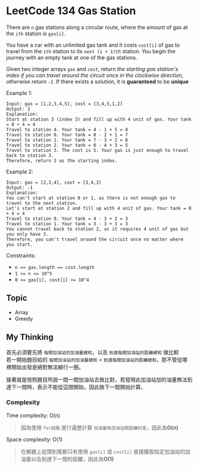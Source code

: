 # LeetCode 134 Gas Station
There are `n` gas stations along a circular route, where the amount of gas at the `ith` station is `gas[i]`.

You have a car with an unlimited gas tank and it costs `cost[i]` of gas to travel from the `ith` station to its `next (i + 1)th` station. You begin the journey with an empty tank at one of the gas stations.

Given two integer arrays `gas` and `cost`, return *the starting gas station's index if you can travel around the circuit once in the clockwise direction, otherwise return `-1`*. If there exists a solution, it is **guaranteed** to be **unique**

Example 1:
```
Input: gas = [1,2,3,4,5], cost = [3,4,5,1,2]
Output: 3
Explanation:
Start at station 3 (index 3) and fill up with 4 unit of gas. Your tank = 0 + 4 = 4
Travel to station 4. Your tank = 4 - 1 + 5 = 8
Travel to station 0. Your tank = 8 - 2 + 1 = 7
Travel to station 1. Your tank = 7 - 3 + 2 = 6
Travel to station 2. Your tank = 6 - 4 + 3 = 5
Travel to station 3. The cost is 5. Your gas is just enough to travel back to station 3.
Therefore, return 3 as the starting index.
```

Example 2:
```
Input: gas = [2,3,4], cost = [3,4,3]
Output: -1
Explanation:
You can't start at station 0 or 1, as there is not enough gas to travel to the next station.
Let's start at station 2 and fill up with 4 unit of gas. Your tank = 0 + 4 = 4
Travel to station 0. Your tank = 4 - 3 + 2 = 3
Travel to station 1. Your tank = 3 - 3 + 3 = 3
You cannot travel back to station 2, as it requires 4 unit of gas but you only have 3.
Therefore, you can't travel around the circuit once no matter where you start.
```

Constraints:

- `n == gas.length == cost.length`
- `1 <= n <= 10^5`
- `0 <= gas[i], cost[i] <= 10^4`

## Topic
- Array
- Greedy

## My Thinking
首先必須要先將 `每間加油站的加油量總和`，以及 `到達每間加油站的距離總和` 做比較<br>若一開始題目給的 `每間加油站的加油量總和` < `到達每間加油站的距離總和`，那不管從哪裡開始出發是絕對無法繞行一圈。

接著就是按照題目所說一間一間加油站去做比對，若發現此加油站加的油量無法到達下一間時，表示不能從這間開始，因此換下一間開始計算。

### Complexity
Time complexity: O(n)
> 因為使用 `for迴圈` 進行遍歷計算 `加油量與加油站間距離的差`，因此為**O(n)**

Space complexity: O(1)
> 在解題上從頭到尾都只有使用 `gas[i]` 或 `cost[i]` 直接獲取指定加油站的加油量以及到達下一間的距離，因此為**O(1)**
